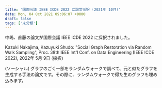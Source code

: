 ```yaml
---
title: '国際会議 IEEE ICDE 2022 に論文採択 (2021年 10月)'
date: Mon, 04 Oct 2021 09:06:07 +0000
draft: false
tags: ['未分類']
---
```


中嶋、首藤の論文が国際会議 IEEE ICDE 2022 に採択されました。

Kazuki Nakajima, Kazuyuki Shudo: "Social Graph Restoration via Random Walk Sampling", Proc. 38th IEEE Int'l Conf. on Data Engineering (IEEE ICDE 2022), 2022年 5月 9日 (採択)

(ソーシャル) グラフのごく一部をランダムウォークで調べて、元と似たグラフを生成する手法の論文です。その際に、ランダムウォークで得た生のグラフも埋め込みます。